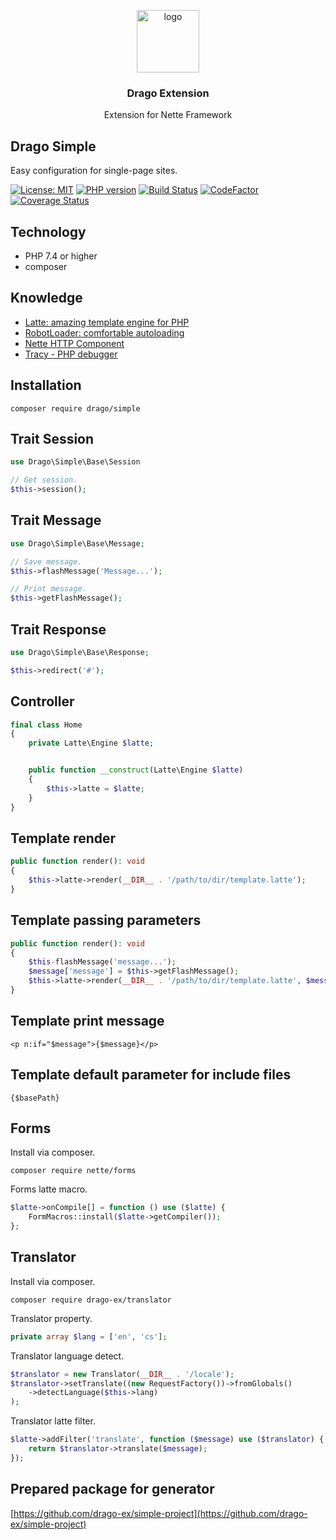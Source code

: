 <p align="center">
  <img src="https://avatars0.githubusercontent.com/u/11717487?s=400&u=40ecb522587ebbcfe67801ccb6f11497b259f84b&v=4" width="100" alt="logo">
</p>

<h3 align="center">Drago Extension</h3>
<p align="center">Extension for Nette Framework</p>

## Drago Simple
Easy configuration for single-page sites.

[![License: MIT](https://img.shields.io/badge/License-MIT-yellow.svg)](https://raw.githubusercontent.com/drago-ex/simple/master/license.md)
[![PHP version](https://badge.fury.io/ph/drago-ex%2Fsimple.svg)](https://badge.fury.io/ph/drago-ex%2Fsimple)
[![Build Status](https://travis-ci.org/drago-ex/simple.svg?branch=master)](https://travis-ci.org/drago-ex/simple)
[![CodeFactor](https://www.codefactor.io/repository/github/drago-ex/simple/badge)](https://www.codefactor.io/repository/github/drago-ex/simple)
[![Coverage Status](https://coveralls.io/repos/github/drago-ex/simple/badge.svg?branch=master)](https://coveralls.io/github/drago-ex/simple?branch=master)

## Technology
- PHP 7.4 or higher
- composer

## Knowledge
- [Latte: amazing template engine for PHP](https://github.com/nette/latte)
- [RobotLoader: comfortable autoloading](https://github.com/nette/robot-loader)
- [Nette HTTP Component](https://github.com/nette/http)
- [Tracy - PHP debugger](https://github.com/nette/tracy)

## Installation
```
composer require drago/simple
```

## Trait Session
```php
use Drago\Simple\Base\Session

// Get session.
$this->session();
```

## Trait Message
```php
use Drago\Simple\Base\Message;

// Save message.
$this->flashMessage('Message...');

// Print message.
$this->getFlashMessage();
```

## Trait Response
```php
use Drago\Simple\Base\Response;

$this->redirect('#');
```

## Controller
```php
final class Home
{
	private Latte\Engine $latte;


	public function __construct(Latte\Engine $latte)
	{
		$this->latte = $latte;
	}
}
```

## Template render
```php
public function render(): void
{
	$this->latte->render(__DIR__ . '/path/to/dir/template.latte');
}
```

## Template passing parameters
```php
public function render(): void
{
	$this-flashMessage('message...');
	$message['message'] = $this->getFlashMessage();
	$this->latte->render(__DIR__ . '/path/to/dir/template.latte', $message);
}
```

## Template print message
```latte
<p n:if="$message">{$message}</p>
```

## Template default parameter for include files
```latte
{$basePath}
```

## Forms
Install via composer.
```
composer require nette/forms
```

Forms latte macro.
```php
$latte->onCompile[] = function () use ($latte) {
	FormMacros::install($latte->getCompiler());
};
```

## Translator
Install via composer.
```
composer require drago-ex/translator
```

Translator property.
```php
private array $lang = ['en', 'cs'];
```

Translator language detect.
```php
$translator = new Translator(__DIR__ . '/locale');
$translator->setTranslate((new RequestFactory())->fromGlobals()
	->detectLanguage($this->lang)
);
```

Translator latte filter.
```php
$latte->addFilter('translate', function ($message) use ($translator) {
	return $translator->translate($message);
});
```

## Prepared package for generator
[https://github.com/drago-ex/simple-project](https://github.com/drago-ex/simple-project)

